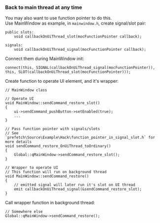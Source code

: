 ### Back to main thread at any time

You may also want to use function pointer to do this.  
Use MainWindow as example, in `mainwindow.h`, create signal/slot pair:

```
public slots:
    void callbackOnUiThread_slot(mocFunctionPointer callback);

signals:
    void callbackOnUiThread_signal(mocFunctionPointer callback);
```

Connect them during MainWindow init:

```
connect(this, SIGNAL(callbackOnUiThread_signal(mocFunctionPointer)), this, SLOT(callbackOnUiThread_slot(mocFunctionPointer)));
```

Create function to operate UI element, and it's wrapper:

```
// MainWindow class

// Operate UI
void MainWindow::sendCommand_restore_slot()
{
    ui->sendCommand_pushButton->setEnabled(true);
    ...
}

// Pass function pointer with signals/slots
// See `prefetch\Source\Example\Hack\function_pointer_in_signal_slot.h` for more details
void sendCommand_restore_OnUiThread_toOrdinary()
{
    Global::qMainWindow->sendCommand_restore_slot();
}

// Wrapper to operate UI
// This function will run on background thread
void MainWindow::sendCommand_restore()
{
    // emitted signal will later run it's slot on UI thread
    emit callbackOnUiThread_signal(&sendCommand_restore_slot);
}
```

Call wrapper function in background thread:

```
// Somewhere else
Global::qMainWindow->sendCommand_restore();
```
